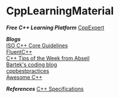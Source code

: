 # CppLearningMaterial

***Free C++ Learning Platform***
[CppExpert](https://www.cppexpert.online/)

***Blogs***  
[ISO C++ Core Guidelines](http://isocpp.github.io/CppCoreGuidelines/CppCoreGuidelines)  
[FluentC++](https://www.fluentcpp.com/)  
[C++ Tips of the Week from Abseil](https://abseil.io/tips/)  
[Bartek's coding blog](https://www.bfilipek.com/p/start-here.html)  
[cppbestpractices](https://github.com/lefticus/cppbestpractices)  
[Awesome C++](https://github.com/fffaraz/awesome-cpp)  

***References***
[C++ Specifications](https://timsong-cpp.github.io/cppwp/)
